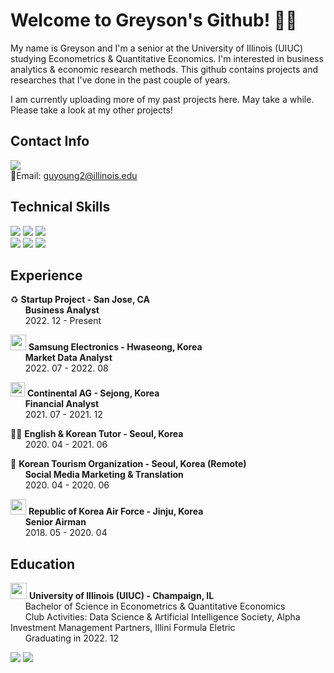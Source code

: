 # Welcome to Greyson's Github! 🦜🌴

My name is Greyson and I'm a senior at the University of Illinois (UIUC) studying Econometrics & Quantitative Economics. I'm interested in business analytics & economic research methods. This github contains projects and researches that I've done in the past couple of years.

I am currently uploading more of my past projects here. May take a while. Please take a look at my other projects!

## Contact Info
<a href="https://www.linkedin.com/in/greysonkim" target="_blank"><img src="https://img.shields.io/badge/LinkedIn-0077B5?style=for-the-badge&logo=linkedin&logoColor=white"/></a>
  <br>
📧Email: guyoung2@illinois.edu
<br>
## Technical Skills
<img src="https://img.shields.io/badge/Python-FFD43B?style=for-the-badge&logo=python&logoColor=blue"> <img src="https://img.shields.io/badge/R-276DC3?style=for-the-badge&logo=r&logoColor=white"> <img src="https://img.shields.io/badge/MySQL-005C84?style=for-the-badge&logo=mysql&logoColor=white"> <br>
<img src="https://img.shields.io/badge/Tableau-E97627?style=for-the-badge&logo=Tableau&logoColor=white"> <img src="https://img.shields.io/badge/PowerBI-F2C811?style=for-the-badge&logo=Power%20BI&logoColor=white"> <img src="https://img.shields.io/badge/SAP-0FAAFF?style=for-the-badge&logo=sap&logoColor=white">

## Experience
♻️ **Startup Project - San Jose, CA**<br>
&nbsp;&nbsp;&nbsp;&nbsp;&nbsp;&nbsp;**Business Analyst**<br>
&nbsp;&nbsp;&nbsp;&nbsp;&nbsp;&nbsp;2022. 12 - Present

<img src="https://user-images.githubusercontent.com/79275984/218220827-41269060-d467-4eec-93f9-a15a5461a2e6.png" width="25"> **Samsung Electronics - Hwaseong, Korea**<br>
&nbsp;&nbsp;&nbsp;&nbsp;&nbsp;&nbsp;**Market Data Analyst**<br>
&nbsp;&nbsp;&nbsp;&nbsp;&nbsp;&nbsp;2022. 07 - 2022. 08

<img src="https://user-images.githubusercontent.com/79275984/218221656-6282a15e-7f25-46e7-9aa7-83e9cefc7b68.png" width="23"> **Continental AG - Sejong, Korea**<br>
&nbsp;&nbsp;&nbsp;&nbsp;&nbsp;&nbsp;**Financial Analyst**<br>
&nbsp;&nbsp;&nbsp;&nbsp;&nbsp;&nbsp;2021. 07 - 2021. 12

🧑‍🏫 **English & Korean Tutor - Seoul, Korea**<br>
&nbsp;&nbsp;&nbsp;&nbsp;&nbsp;&nbsp;2020. 04 - 2021. 06

🧳 **Korean Tourism Organization  - Seoul, Korea (Remote)**<br>
&nbsp;&nbsp;&nbsp;&nbsp;&nbsp;&nbsp;**Social Media Marketing & Translation**<br>
&nbsp;&nbsp;&nbsp;&nbsp;&nbsp;&nbsp;2020. 04 - 2020. 06

<img src="https://user-images.githubusercontent.com/79275984/218247866-9e05df33-3b83-43f4-8314-ef71e201c2d4.png" width="25"> **Republic of Korea Air Force  - Jinju, Korea**<br>
&nbsp;&nbsp;&nbsp;&nbsp;&nbsp;&nbsp;**Senior Airman**<br>
&nbsp;&nbsp;&nbsp;&nbsp;&nbsp;&nbsp;2018. 05 - 2020. 04

## Education
<img src="https://user-images.githubusercontent.com/79275984/218247949-2813cf39-a64c-46aa-b0e6-aaea66e52cf4.png" width="26"> **University of Illinois (UIUC) - Champaign, IL**<br>
&nbsp;&nbsp;&nbsp;&nbsp;&nbsp;&nbsp;Bachelor of Science in Econometrics & Quantitative Economics<br>
&nbsp;&nbsp;&nbsp;&nbsp;&nbsp;&nbsp;Club Activities: Data Science & Artificial Intelligence Society, Alpha Investment Management Partners, Illini Formula Eletric<br>
&nbsp;&nbsp;&nbsp;&nbsp;&nbsp;&nbsp;Graduating in 2022. 12<br>

<img src="https://github-readme-stats-git-masterrstaa-rickstaa.vercel.app/api?username=guyoung72&theme=tokyonight" />

<img src="https://hits.seeyoufarm.com/api/count/incr/badge.svg?url=https%3A%2F%2Fgithub.com%2F{guyoung72}1212%2Fhit-counter" />
